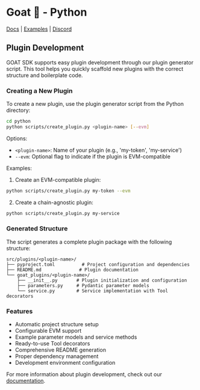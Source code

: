 # Goat 🐐 - Python

[Docs](https://ohmygoat.dev) | [Examples](https://github.com/goat-sdk/goat/tree/main/typescript/examples) | [Discord](https://discord.gg/goat-sdk)

## Plugin Development

GOAT SDK supports easy plugin development through our plugin generator script. This tool helps you quickly scaffold new plugins with the correct structure and boilerplate code.

### Creating a New Plugin

To create a new plugin, use the plugin generator script from the Python directory:

```bash
cd python
python scripts/create_plugin.py <plugin-name> [--evm]
```

Options:
- `<plugin-name>`: Name of your plugin (e.g., 'my-token', 'my-service')
- `--evm`: Optional flag to indicate if the plugin is EVM-compatible

Examples:
1. Create an EVM-compatible plugin:
```bash
python scripts/create_plugin.py my-token --evm
```

2. Create a chain-agnostic plugin:
```bash
python scripts/create_plugin.py my-service
```

### Generated Structure

The script generates a complete plugin package with the following structure:

```
src/plugins/<plugin-name>/
├── pyproject.toml          # Project configuration and dependencies
├── README.md              # Plugin documentation
└── goat_plugins/<plugin-name>/
    ├── __init__.py       # Plugin initialization and configuration
    ├── parameters.py     # Pydantic parameter models
    └── service.py        # Service implementation with Tool decorators
```

### Features

- Automatic project structure setup
- Configurable EVM support
- Example parameter models and service methods
- Ready-to-use Tool decorators
- Comprehensive README generation
- Proper dependency management
- Development environment configuration

For more information about plugin development, check out our [documentation](https://ohmygoat.dev).


